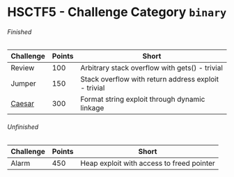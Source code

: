 # HSCTF5 - Challenge Category `binary`

###### Finished
Challenge | Points | Short
--- | --- | ---
Review | 100 | Arbitrary stack overflow with gets() - trivial
Jumper | 150 | Stack overflow with return address exploit - trivial
[Caesar](/caesar.md) | 300 | Format string exploit through dynamic linkage

###### Unfinished
Challenge | Points | Short
--- | --- | ---
Alarm | 450 | Heap exploit with access to freed pointer
